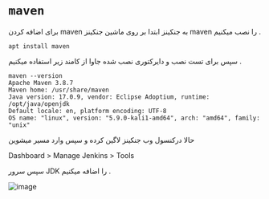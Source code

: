 # `maven`
برای اضافه کردن maven به جنکینز ابتدا بر روی ماشین جنکینز maven را نصب میکنیم .

```
apt install maven
```
سپس برای تست نصب و دایرکتوری نصب شده جاوا از کامند زیر استفاده میکنیم .

```
maven --version
Apache Maven 3.8.7
Maven home: /usr/share/maven
Java version: 17.0.9, vendor: Eclipse Adoptium, runtime: /opt/java/openjdk
Default locale: en, platform encoding: UTF-8
OS name: "linux", version: "5.9.0-kali1-amd64", arch: "amd64", family: "unix"
```
حالا درکنسول وب جنکینز لاگین کرده و سپس وارد مسیر میشوین

Dashboard > Manage Jenkins > Tools

سپس سرور JDK را اضافه میکنیم .

![image](https://github.com/milad6745/jenkins/assets/113288076/425eac06-1610-4ec0-a89e-87aff0922af1)
